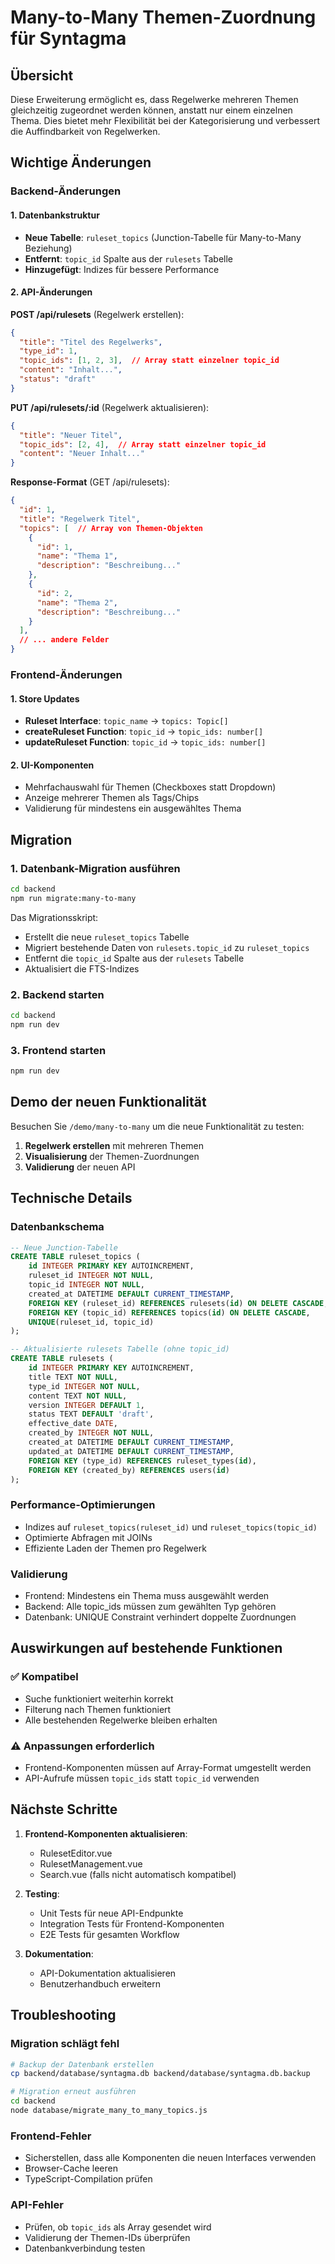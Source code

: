# Many-to-Many Themen-Zuordnung für Syntagma

## Übersicht
Diese Erweiterung ermöglicht es, dass Regelwerke mehreren Themen gleichzeitig zugeordnet werden können, anstatt nur einem einzelnen Thema. Dies bietet mehr Flexibilität bei der Kategorisierung und verbessert die Auffindbarkeit von Regelwerken.

## Wichtige Änderungen

### Backend-Änderungen

#### 1. Datenbankstruktur
- **Neue Tabelle**: `ruleset_topics` (Junction-Tabelle für Many-to-Many Beziehung)
- **Entfernt**: `topic_id` Spalte aus der `rulesets` Tabelle
- **Hinzugefügt**: Indizes für bessere Performance

#### 2. API-Änderungen
**POST /api/rulesets** (Regelwerk erstellen):
```json
{
  "title": "Titel des Regelwerks",
  "type_id": 1,
  "topic_ids": [1, 2, 3],  // Array statt einzelner topic_id
  "content": "Inhalt...",
  "status": "draft"
}
```

**PUT /api/rulesets/:id** (Regelwerk aktualisieren):
```json
{
  "title": "Neuer Titel",
  "topic_ids": [2, 4],  // Array statt einzelner topic_id
  "content": "Neuer Inhalt..."
}
```

**Response-Format** (GET /api/rulesets):
```json
{
  "id": 1,
  "title": "Regelwerk Titel",
  "topics": [  // Array von Themen-Objekten
    {
      "id": 1,
      "name": "Thema 1",
      "description": "Beschreibung..."
    },
    {
      "id": 2,
      "name": "Thema 2", 
      "description": "Beschreibung..."
    }
  ],
  // ... andere Felder
}
```

### Frontend-Änderungen

#### 1. Store Updates
- **Ruleset Interface**: `topic_name` → `topics: Topic[]`
- **createRuleset Function**: `topic_id` → `topic_ids: number[]`
- **updateRuleset Function**: `topic_id` → `topic_ids: number[]`

#### 2. UI-Komponenten
- Mehrfachauswahl für Themen (Checkboxes statt Dropdown)
- Anzeige mehrerer Themen als Tags/Chips
- Validierung für mindestens ein ausgewähltes Thema

## Migration

### 1. Datenbank-Migration ausführen
```bash
cd backend
npm run migrate:many-to-many
```

Das Migrationsskript:
- Erstellt die neue `ruleset_topics` Tabelle
- Migriert bestehende Daten von `rulesets.topic_id` zu `ruleset_topics`
- Entfernt die `topic_id` Spalte aus der `rulesets` Tabelle
- Aktualisiert die FTS-Indizes

### 2. Backend starten
```bash
cd backend
npm run dev
```

### 3. Frontend starten
```bash
npm run dev
```

## Demo der neuen Funktionalität

Besuchen Sie `/demo/many-to-many` um die neue Funktionalität zu testen:

1. **Regelwerk erstellen** mit mehreren Themen
2. **Visualisierung** der Themen-Zuordnungen
3. **Validierung** der neuen API

## Technische Details

### Datenbankschema
```sql
-- Neue Junction-Tabelle
CREATE TABLE ruleset_topics (
    id INTEGER PRIMARY KEY AUTOINCREMENT,
    ruleset_id INTEGER NOT NULL,
    topic_id INTEGER NOT NULL,
    created_at DATETIME DEFAULT CURRENT_TIMESTAMP,
    FOREIGN KEY (ruleset_id) REFERENCES rulesets(id) ON DELETE CASCADE,
    FOREIGN KEY (topic_id) REFERENCES topics(id) ON DELETE CASCADE,
    UNIQUE(ruleset_id, topic_id)
);

-- Aktualisierte rulesets Tabelle (ohne topic_id)
CREATE TABLE rulesets (
    id INTEGER PRIMARY KEY AUTOINCREMENT,
    title TEXT NOT NULL,
    type_id INTEGER NOT NULL,
    content TEXT NOT NULL,
    version INTEGER DEFAULT 1,
    status TEXT DEFAULT 'draft',
    effective_date DATE,
    created_by INTEGER NOT NULL,
    created_at DATETIME DEFAULT CURRENT_TIMESTAMP,
    updated_at DATETIME DEFAULT CURRENT_TIMESTAMP,
    FOREIGN KEY (type_id) REFERENCES ruleset_types(id),
    FOREIGN KEY (created_by) REFERENCES users(id)
);
```

### Performance-Optimierungen
- Indizes auf `ruleset_topics(ruleset_id)` und `ruleset_topics(topic_id)`
- Optimierte Abfragen mit JOINs
- Effiziente Laden der Themen pro Regelwerk

### Validierung
- Frontend: Mindestens ein Thema muss ausgewählt werden
- Backend: Alle topic_ids müssen zum gewählten Typ gehören
- Datenbank: UNIQUE Constraint verhindert doppelte Zuordnungen

## Auswirkungen auf bestehende Funktionen

### ✅ Kompatibel
- Suche funktioniert weiterhin korrekt
- Filterung nach Themen funktioniert
- Alle bestehenden Regelwerke bleiben erhalten

### ⚠️ Anpassungen erforderlich
- Frontend-Komponenten müssen auf Array-Format umgestellt werden
- API-Aufrufe müssen `topic_ids` statt `topic_id` verwenden

## Nächste Schritte

1. **Frontend-Komponenten aktualisieren**:
   - RulesetEditor.vue
   - RulesetManagement.vue
   - Search.vue (falls nicht automatisch kompatibel)

2. **Testing**:
   - Unit Tests für neue API-Endpunkte
   - Integration Tests für Frontend-Komponenten
   - E2E Tests für gesamten Workflow

3. **Dokumentation**:
   - API-Dokumentation aktualisieren
   - Benutzerhandbuch erweitern

## Troubleshooting

### Migration schlägt fehl
```bash
# Backup der Datenbank erstellen
cp backend/database/syntagma.db backend/database/syntagma.db.backup

# Migration erneut ausführen
cd backend
node database/migrate_many_to_many_topics.js
```

### Frontend-Fehler
- Sicherstellen, dass alle Komponenten die neuen Interfaces verwenden
- Browser-Cache leeren
- TypeScript-Compilation prüfen

### API-Fehler
- Prüfen, ob `topic_ids` als Array gesendet wird
- Validierung der Themen-IDs überprüfen
- Datenbankverbindung testen
